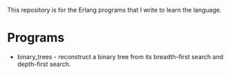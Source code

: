 This repository is for the Erlang programs that I write to learn the language.

Programs
========
* binary_trees - reconstruct a binary tree from its breadth-first search and depth-first search.
